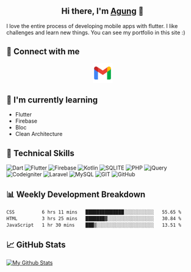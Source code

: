 <!-- <p align="center">
  <a href="#"><img src="https://user-images.githubusercontent.com/40823228/218015921-df18fb7a-2d71-4c4d-a5da-d52900c78807.png" alt="My Banner"></a>
</p> -->

<h2 align="center">
Hi there, I'm <a href="https://github.com/triagung128" target="_blank" rel="noreferrer">Agung</a> 👋
</h2>

I love the entire process of developing mobile apps with flutter. I like challenges and learn new things. You can see my portfolio in this site :)

## 🤝 Connect with me
<center><a title="Email" href="mailto:triagung128@gmail.com" target="_blank"><img src="https://raw.githubusercontent.com/triagung128/triagung128/main/images/gmail.png" alt="Tri Agung | Gmail" width="52px"/></a></center>

## 🌱 I'm currently learning
- Flutter
- Firebase
- Bloc
- Clean Architecture

## 💼 Technical Skills
![Dart](https://img.shields.io/badge/Dart-0175C2?style=for-the-badge&logo=dart&logoColor=white)
![Flutter](https://img.shields.io/badge/Flutter-02569B?style=for-the-badge&logo=flutter&logoColor=white)
![Firebase](https://img.shields.io/badge/firebase-%23039BE5.svg?style=for-the-badge&logo=firebase)
![Kotlin](https://img.shields.io/badge/Kotlin-0095D5?&style=for-the-badge&logo=kotlin&logoColor=white)
![SQLITE](https://img.shields.io/badge/SQLite-07405E?style=for-the-badge&logo=sqlite&logoColor=white)
![PHP](https://img.shields.io/badge/php-%23777BB4.svg?style=for-the-badge&logo=php&logoColor=white)
![jQuery](https://img.shields.io/badge/jquery-%230769AD.svg?style=for-the-badge&logo=jquery&logoColor=white)
![Codeigniter](https://img.shields.io/badge/CodeIgniter-%23EF4223.svg?style=for-the-badge&logo=codeIgniter&logoColor=white)
![Laravel](https://img.shields.io/badge/laravel-%23FF2D20.svg?style=for-the-badge&logo=laravel&logoColor=white)
![MySQL](https://img.shields.io/badge/mysql-%2300f.svg?style=for-the-badge&logo=mysql&logoColor=white)
![GIT](https://img.shields.io/badge/GIT-E44C30?style=for-the-badge&logo=git&logoColor=white)
![GitHub](https://img.shields.io/badge/github-%23121011.svg?style=for-the-badge&logo=github&logoColor=white)

## 📊 Weekly Development Breakdown
<!--START_SECTION:waka-->

```txt
CSS          6 hrs 11 mins   ██████████████░░░░░░░░░░░   55.65 %
HTML         3 hrs 25 mins   ███████▓░░░░░░░░░░░░░░░░░   30.84 %
JavaScript   1 hr 30 mins    ███▒░░░░░░░░░░░░░░░░░░░░░   13.51 %
```

<!--END_SECTION:waka-->

## 📈 GitHub Stats
[![My Github Stats](https://github-readme-stats.vercel.app/api?username=triagung128&show_icons=true&hide=contribs,issues&count_private=true&theme=tokyonight)](https://github.com/triagung128)

<!-- [![Top Langs](https://github-readme-stats.vercel.app/api/top-langs/?username=triagung128&layout=compact)](https://github.com/triagung128) -->
